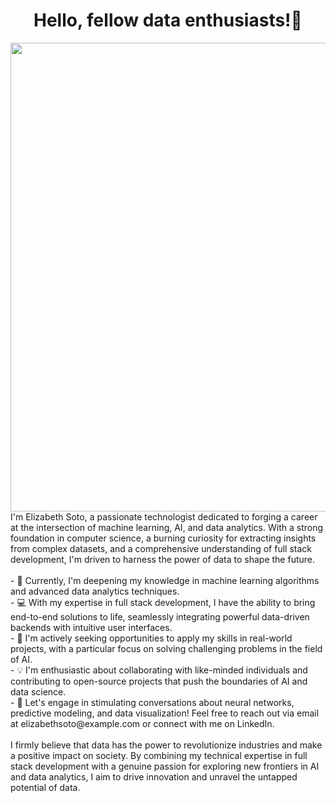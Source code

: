 <h1 align="center"> Hello, fellow data enthusiasts!👋</h1>
<div id="header" align="center">
  <img src="https://i.pinimg.com/originals/32/42/cd/3242cd86b9986b537732ad0244f8e042.gif" width="750" />
</div>
I'm Elizabeth Soto, a passionate technologist dedicated to forging a career at the intersection of machine learning, AI, and data analytics. With a strong foundation in computer science, a burning curiosity for extracting insights from complex datasets, and a comprehensive understanding of full stack development, I'm driven to harness the power of data to shape the future. <br><br>
- 🌱 Currently, I'm deepening my knowledge in machine learning algorithms and advanced data analytics techniques. <br>
- 💻 With my expertise in full stack development, I have the ability to bring end-to-end solutions to life, seamlessly integrating powerful data-driven backends with intuitive user interfaces. <br>
- 🔭 I'm actively seeking opportunities to apply my skills in real-world projects, with a particular focus on solving challenging problems in the field of AI. <br>
- 💡 I'm enthusiastic about collaborating with like-minded individuals and contributing to open-source projects that push the boundaries of AI and data science. <br>
- 💬 Let's engage in stimulating conversations about neural networks, predictive modeling, and data visualization! Feel free to reach out via email at elizabethsoto@example.com or connect with me on LinkedIn. <br>
<br>
I firmly believe that data has the power to revolutionize industries and make a positive impact on society. By combining my technical expertise in full stack development with a genuine passion for exploring new frontiers in AI and data analytics, I aim to drive innovation and unravel the untapped potential of data.
